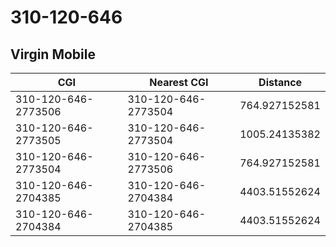 # 310-120-646
## Virgin Mobile


| CGI | Nearest CGI | Distance |
|-----|-------------|----------|
| 310-120-646-2773506 | 310-120-646-2773504 | 764.927152581 |
| 310-120-646-2773505 | 310-120-646-2773504 | 1005.24135382 |
| 310-120-646-2773504 | 310-120-646-2773506 | 764.927152581 |
| 310-120-646-2704385 | 310-120-646-2704384 | 4403.51552624 |
| 310-120-646-2704384 | 310-120-646-2704385 | 4403.51552624 |
